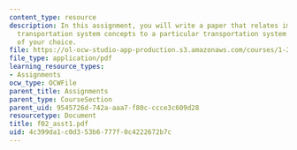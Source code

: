 ```yaml
---
content_type: resource
description: In this assignment, you will write a paper that relates important general
  transportation system concepts to a particular transportation system or situation
  of your choice.
file: https://ol-ocw-studio-app-production.s3.amazonaws.com/courses/1-221j-transportation-systems-fall-2004/4c399da1c0d353b6777f0c4222672b7c_f02_asst1.pdf
file_type: application/pdf
learning_resource_types:
- Assignments
ocw_type: OCWFile
parent_title: Assignments
parent_type: CourseSection
parent_uid: 9545726d-742a-aaa7-f80c-ccce3c609d28
resourcetype: Document
title: f02_asst1.pdf
uid: 4c399da1-c0d3-53b6-777f-0c4222672b7c
---
```

